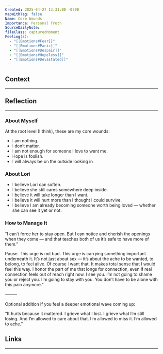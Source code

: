 ```yaml
---
Created: 2025-04-27 13:31:00 -0700
mapWithTag: false
Name: Core Wounds
Importance: Personal Truth
SourceDailyNote: 
fileClass: capturedMoment
Feeling(s):
  - "[[Emotions#Fear]]"
  - "[[Emotions#Panic]]"
  - "[[Emotions#Despair]]"
  - "[[Emotions#Hopeless]]"
  - "[[Emotions#Devastated]]"
---
```

## Context
---

## Reflection 
---
### About Myself
At the root level (I think), these are my core wounds:

- I am nothing.
- I don’t matter.
- I am not enough for someone I love to want me.
- Hope is foolish.
- I will always be on the outside looking in

### About Lori
- I believe Lori can soften.
- I believe she still cares somewhere deep inside.
- I believe it will take longer than I want.
- I believe it will hurt more than I thought I could survive.
- I believe I am already becoming someone worth being loved — whether she can see it yet or not.

### How to Manage It
“I can’t force her to stay open. But I can notice and cherish the openings when they come — and that teaches both of us it’s safe to have more of them.”

Pause. This urge is not bad. This urge is carrying something important underneath it. It’s not just about sex — it’s about the ache to be wanted, to belong, to feel alive. Of course I want that. It makes total sense that I would feel this way. I honor the part of me that longs for connection, even if real connection feels out of reach right now. I see you. I’m not going to shame you or reject you. I’m going to stay with you. You don’t have to be alone with this pain anymore.”

⸻

Optional addition if you feel a deeper emotional wave coming up:

“It hurts because it mattered. I grieve what I lost. I grieve what I’m still losing. And I’m allowed to care about that. I’m allowed to miss it. I’m allowed to ache.”

## Links
---

